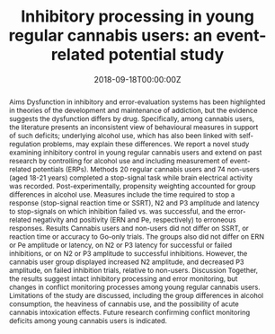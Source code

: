 ﻿---
title: "Inhibitory processing in young regular cannabis users: an event-related potential study"
authors:
- Janette L Smith
- admin
- Jaimi M. Iredale
- Richard P Mattick
- Aneta Dimoska Di Marco
date: "2018-09-18T00:00:00Z"
publishDate: "2018-09-18T00:00:00Z"
doi: []
url_source: "https://ndarc.med.unsw.edu.au/sites/default/files/ndarc/resources/Inhibitory%20processing%20in%20young%20regular%20cannabis%20users.pdf"
abstract: "Aims
Dysfunction in inhibitory and error-evaluation systems has been highlighted in theories of the development and maintenance of addiction, but the evidence suggests the dysfunction differs by drug. Specifically, among cannabis users, the literature presents an inconsistent view of behavioural measures in support of such deficits; underlying alcohol use, which has also been linked with self-regulation problems, may explain these differences. We report a novel study examining inhibitory control in young regular cannabis users and extend on past research by controlling for alcohol use and including measurement of event-related potentials (ERPs).
Methods
20 regular cannabis users and 74 non-users (aged 18-21 years) completed a stop-signal task while brain electrical activity was recorded. Post-experimentally, propensity weighting accounted for group differences in alcohol use. Measures include the time required to stop a response (stop-signal reaction time or SSRT), N2 and P3 amplitude and latency to stop-signals on which inhibition failed vs. was successful, and the error-related negativity and positivity (ERN and Pe, respectively) to erroneous responses.
Results
Cannabis users and non-users did not differ on SSRT, or reaction time or accuracy to Go-only trials. The groups also did not differ on ERN or Pe amplitude or latency, on N2 or P3 latency for successful or failed inhibitions, or on N2 or P3 amplitude to successful inhibitions. However, the cannabis user group displayed increased N2 amplitude, and decreased P3 amplitude, on failed inhibition trials, relative to non-users.
Discussion
Together, the results suggest intact inhibitory processing and error monitoring, but changes in conflict monitoring processes among young regular cannabis users. Limitations of the study are discussed, including the group differences in alcohol consumption, the heaviness of cannabis use, and the possibility of acute cannabis intoxication effects. Future research confirming conflict monitoring deficits among young cannabis users is indicated."
featured: false
image:
  caption: 'Image credit: [**Parkinsons News Today**]'
  focal_point: ""
  preview_only: false
projects: []
publication: 'NDARC Technical Report No. 67'
publication_short: ""
publication_types:
- "4"
summary: A neuropsychological report on inhibitory processing among regular cannabis users.
tags:
- Cannabis
- Neuropsychology
---

